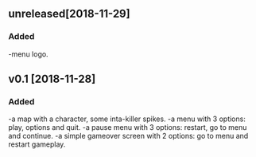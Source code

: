 ## unreleased[2018-11-29]
### Added
-menu logo.

## v0.1 [2018-11-28]
### Added
-a map with a character, some inta-killer spikes.
-a menu with 3 options: play, options and quit.
-a pause menu with 3 options: restart, go to menu and continue.
-a simple gameover screen with 2 options: go to menu and restart gameplay.
